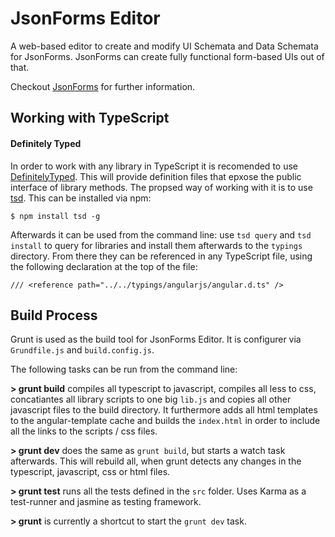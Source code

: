 # JsonForms Editor
A web-based editor to create and modify UI Schemata and Data Schemata for JsonForms. JsonForms can create fully functional form-based UIs out of that.

Checkout [JsonForms](http://github.eclipsesource.com/jsonforms) for further information.

## Working with TypeScript
#### Definitely Typed
In order to work with any library in TypeScript it is recomended to use [DefinitelyTyped](https://github.com/borisyankov/DefinitelyTyped). This will provide definition files that epxose the public interface of library methods. The propsed way of working with it is to use [tsd](http://definitelytyped.org/tsd/). This can be installed via npm:
```
$ npm install tsd -g
```

Afterwards it can be used from the command line: use ``tsd query`` and ``tsd install`` to query for libraries and install them afterwards to the `typings` directory.
From there they can be referenced in any TypeScript file, using the following declaration at the top of the file:

```
/// <reference path="../../typings/angularjs/angular.d.ts" />
```

## Build Process
Grunt is used as the build tool for JsonForms Editor. It is configurer via `Grundfile.js` and `build.config.js`.

The following tasks can be run from the command line:

**> grunt build** compiles all typescript to javascript, compiles all less to css, concatiantes all library scripts to one big `lib.js` and copies all other javascript files to the build directory. It furthermore adds all html templates to the angular-template cache and builds the `index.html` in order to include all the links to the scripts / css files.

**> grunt dev** does the same as `grunt build`, but starts a watch task afterwards. This will rebuild all, when grunt detects any changes in the typescript, javascript, css or html files.

**> grunt test** runs all the tests defined in the `src` folder. Uses Karma as a test-runner and jasmine as testing framework.

**> grunt** is currently a shortcut to start the `grunt dev` task.



